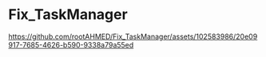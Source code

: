 # Fix_TaskManager

https://github.com/rootAHMED/Fix_TaskManager/assets/102583986/20e09917-7685-4626-b590-9338a79a55ed


